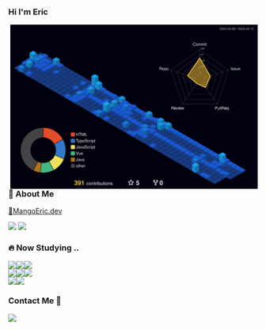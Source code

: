   
### Hi I'm Eric

<img src='./profile-3d-contrib/profile-night-view.svg' width='500px' align="right">
  
### 📄 About Me

<a href="https://mangoeric.dev/" target="_blank">🥭MangoEric.dev</a> <p/>
<a href="https://just09.tistory.com/"><img src="https://img.shields.io/badge/-Blog-%23F7DF1E?style=flat-square&logo=tistory&logoColor=white&color=000000"/></a>
<a href="https://www.youtube.com/@ericko2875"><img src="https://img.shields.io/badge/-YT-%23F7DF1E?style=flat-square&logo=youtube&logoColor=white&color=FF0000"/></a>

### 🔥 Now Studying ..

<div style="display: flex;">
  <img src="https://img.shields.io/badge/-JAVASCRIPT-%23F7DF1E?style=flat-square&logo=javascript&logoColor=white&color=f2df3a"   />
  <img src="https://img.shields.io/badge/-TypeScript-%23F7DF1E?style=flat-square&logo=typescript&logoColor=white&color=3178C6" />
  <img src="https://img.shields.io/badge/-Elixir-%23F7DF1E?style=flat-square&logo=elixir&logoColor=white&color=4B275F" />
</div>
<div style="display: flex;">
  <img src="https://img.shields.io/badge/-React-%23F7DF1E?style=flat-square&logo=react&logoColor=white&color=61DAFB" />
  <img src="https://img.shields.io/badge/-NEXT.js-%23F7DF1E?style=flat-square&logo=nextdotjs&logoColor=white&color=000000" />
  <img src="https://img.shields.io/badge/-Vue.js-%23F7DF1E?style=flat-square&logo=vuedotjs&logoColor=white&color=4FC08D" />
</div>
<div style="display: flex;">
  <img src="https://img.shields.io/badge/-Nest.js-%23F7DF1E?style=flat-square&logo=nestjs&logoColor=white&color=E0234E" />
  <img src="https://img.shields.io/badge/-Phoenix-%23F7DF1E?style=flat-square&logo=phoenixframework&logoColor=white&color=FD4F00" />
</div>

### Contact Me 📮
<a href="mailto:jong@mangoeric.dev"><img src="https://img.shields.io/badge/-jong@mangoeric.dev-%23F7DF1E?style=flat-square&logoColor=white&color=005FF9"></a>
